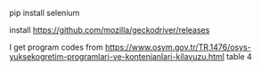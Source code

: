 pip install selenium

install https://github.com/mozilla/geckodriver/releases

I get program codes from https://www.osym.gov.tr/TR,1476/osys-yuksekogretim-programlari-ve-kontenjanlari-kilavuzu.html table 4
